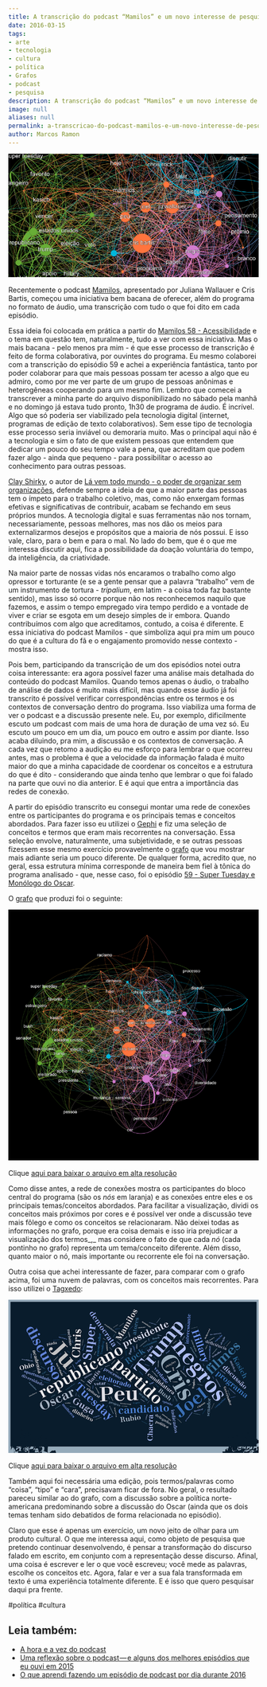 ```yaml
---
title: A transcrição do podcast “Mamilos” e um novo interesse de pesquisa
date: 2016-03-15
tags:
- arte
- tecnologia
- cultura
- política
- Grafos
- podcast
- pesquisa
description: A transcrição do podcast “Mamilos” e um novo interesse de pesquisa
image: null
aliases: null
permalink: a-transcricao-do-podcast-mamilos-e-um-novo-interesse-de-pesquisa
author: Marcos Ramon
---
```

<img src="/assets/img/a-transcrição-do-podcast-“mamilos”-e-um-novo-interesse-de pesquisa-medium-1.png">

Recentemente o podcast [Mamilos](http://www.b9.com.br/podcasts/mamilos/), apresentado por Juliana Wallauer e Cris Bartis, começou uma iniciativa bem bacana de oferecer, além do programa no formato de áudio, uma transcrição com tudo o que foi dito em cada episódio.

Essa ideia foi colocada em prática a partir do [Mamilos 58 - Acessibilidade](http://www.b9.com.br/63379/podcasts/mamilos/mamilos-58-acessibilidade/) e o tema em questão tem, naturalmente, tudo a ver com essa iniciativa. Mas o mais bacana - pelo menos pra mim - é que esse processo de transcrição é feito de forma colaborativa, por ouvintes do programa. Eu mesmo colaborei com a transcrição do episódio 59 e achei a experiência fantástica, tanto por poder colaborar para que mais pessoas possam ter acesso a algo que eu admiro, como por me ver parte de um grupo de pessoas anônimas e heterogêneas cooperando para um mesmo fim. Lembro que comecei a transcrever a minha parte do arquivo disponibilizado no sábado pela manhã e no domingo já estava tudo pronto, 1h30 de programa de áudio. É incrível. Algo que só poderia ser viabilizado pela tecnologia digital (internet, programas de edição de texto colaborativos). Sem esse tipo de tecnologia esse processo seria inviável ou demoraria muito. Mas o principal aqui não é a tecnologia e sim o fato de que existem pessoas que entendem que dedicar um pouco do seu tempo vale a pena, que acreditam que podem fazer algo - ainda que pequeno - para possibilitar o acesso ao conhecimento para outras pessoas.

[Clay Shirky](https://en.wikipedia.org/wiki/Clay_Shirky), o autor de [Lá vem todo mundo - o poder de organizar sem organizações](http://www.amazon.com.br/gp/product/8537807923/ref=as_li_tl?ie=UTF8&camp=1789&creative=9325&creativeASIN=8537807923&linkCode=as2&tag=marcramo-20&linkId=EIXNI2AUAUIFHK2F), defende sempre a ideia de que a maior parte das pessoas tem o ímpeto para o trabalho coletivo, mas, como não enxergam formas efetivas e significativas de contribuir, acabam se fechando em seus próprios mundos. A tecnologia digital e suas ferramentas não nos tornam, necessariamente, pessoas melhores, mas nos dão os meios para externalizarmos desejos e propósitos que a maioria de nós possui. E isso vale, claro, para o bem e para o mal. No lado do bem, que é o que me interessa discutir aqui, fica a possibilidade da doação voluntária do tempo, da inteligência, da criatividade.

Na maior parte de nossas vidas nós encaramos o trabalho como algo opressor e torturante (e se a gente pensar que a palavra “trabalho” vem de um instrumento de tortura - _tripalium_, em latim - a coisa toda faz bastante sentido), mas isso só ocorre porque não nos reconhecemos naquilo que fazemos, e assim o tempo empregado vira tempo perdido e a vontade de viver e criar se esgota em um desejo simples de ir embora. Quando contribuímos com algo que acreditamos, contudo, a coisa é diferente. E essa iniciativa do podcast Mamilos - que simboliza aqui pra mim um pouco do que é a cultura do fã e o engajamento promovido nesse contexto - mostra isso.

Pois bem, participando da transcrição de um dos episódios notei outra coisa interessante: era agora possível fazer uma análise mais detalhada do conteúdo do podcast Mamilos. Quando temos apenas o áudio, o trabalho de análise de dados é muito mais difícil, mas quando esse áudio já foi transcrito é possível verificar correspondências entre os termos e os contextos de conversação dentro do programa. Isso viabiliza uma forma de ver o podcast e a discussão presente nele. Eu, por exemplo, dificilmente escuto um podcast com mais de uma hora de duração de uma vez só. Eu escuto um pouco em um dia, um pouco em outro e assim por diante. Isso acaba diluindo, pra mim, a discussão e os contextos de conversação. A cada vez que retomo a audição eu me esforço para lembrar o que ocorreu antes, mas o problema é que a velocidade da informação falada é muito maior do que a minha capacidade de coordenar os conceitos e a estrutura do que é dito - considerando que ainda tenho que lembrar o que foi falado na parte que ouvi no dia anterior. E é aqui que entra a importância das redes de conexão.

A partir do episódio transcrito eu consegui montar uma rede de conexões entre os participantes do programa e os principais temas e conceitos abordados. Para fazer isso eu utilizei o [Gephi](https://gephi.org/) e fiz uma seleção de conceitos e termos que eram mais recorrentes na conversação. Essa seleção envolve, naturalmente, uma subjetividade, e se outras pessoas fizessem esse mesmo exercício provavelmente o [grafo](https://en.wikipedia.org/wiki/Graph_theory) que vou mostrar mais adiante seria um pouco diferente. De qualquer forma, acredito que, no geral, essa estrutura mínima corresponde de maneira bem fiel à tônica do programa analisado - que, nesse caso, foi o episódio [59 - Super Tuesday e Monólogo do Oscar](http://www.b9.com.br/63654/podcasts/mamilos/mamilos-59-super-tuesday-e-monologo-do-oscar/).

O [grafo](https://en.wikipedia.org/wiki/Graph_theory) que produzi foi o seguinte:

<img src="/assets/img/a-transcrição-do-podcast-“mamilos”-e-um-novo-interesse-de pesquisa-medium-2.png">

Clique [aqui para baixar o arquivo em alta resolução](https://drive.google.com/file/d/0B_NS1VYqt3XBdWVlUGNKVUU5QTQ/view?usp=sharing)

Como disse antes, a rede de conexões mostra os participantes do bloco central do programa (são os _nós_ em laranja) e as conexões entre eles e os principais temas/conceitos abordados. Para facilitar a visualização, dividi os conceitos mais próximos por cores e é possível ver onde a discussão teve mais fôlego e como os conceitos se relacionaram. Não deixei todas as informações no grafo, porque era coisa demais e isso iria prejudicar a visualização dos termos_,_ mas considere o fato de que cada _nó_ (cada pontinho no grafo) representa um tema/conceito diferente. Além disso, quanto maior o nó, mais importante ou recorrente ele foi na conversação.

Outra coisa que achei interessante de fazer, para comparar com o grafo acima, foi uma nuvem de palavras, com os conceitos mais recorrentes. Para isso utilizei o [Tagxedo](http://www.tagxedo.com/):

<img src="/assets/img/a-transcrição-do-podcast-“mamilos”-e-um-novo-interesse-de pesquisa-medium-3.png">

Clique [aqui para baixar o arquivo em alta resolução](https://drive.google.com/file/d/0B_NS1VYqt3XBWHpwWl9VM2VPSTQ/view?usp=sharing)

Também aqui foi necessária uma edição, pois termos/palavras como “coisa”, “tipo” e “cara”, precisavam ficar de fora. No geral, o resultado pareceu similar ao do grafo, com a discussão sobre a política norte-americana predominando sobre a discussão do Oscar (ainda que os dois temas tenham sido debatidos de forma relacionada no episódio).

Claro que esse é apenas um exercício, um novo jeito de olhar para um produto cultural. O que me interessa aqui, como objeto de pesquisa que pretendo continuar desenvolvendo, é pensar a transformação do discurso falado em escrito, em conjunto com a representação desse discurso. Afinal, uma coisa é escrever e ler o que você escreveu; você mede as palavras, escolhe os conceitos etc. Agora, falar e ver a sua fala transformada em texto é uma experiência totalmente diferente. E é isso que quero pesquisar daqui pra frente.


#política #cultura<div class="leia-tambem" markdown="1">
## Leia também:

- <a href="/a-hora-e-a-vez-do-podcast">A hora e a vez do podcast</a>
- <a href="/uma-reflexao-sobre-o-podcast-e-alguns-dos-melhores-episodios-que-eu-ouvi-em-2015">Uma reflexão sobre o podcast — e alguns dos melhores episódios que eu ouvi em 2015</a>
- <a href="/o-que-aprendi-fazendo-um-episodio-de-podcast-por-dia-durante-2016">O que aprendi fazendo um episódio de podcast por dia durante 2016</a>
</div>